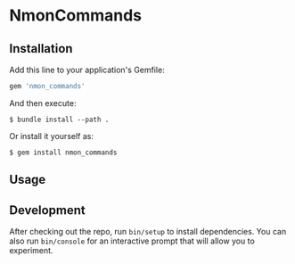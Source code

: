 # NmonCommands


## Installation

Add this line to your application's Gemfile:

```ruby
gem 'nmon_commands'
```

And then execute:

    $ bundle install --path .

Or install it yourself as:

    $ gem install nmon_commands

## Usage


## Development

After checking out the repo, run `bin/setup` to install dependencies. You can also run `bin/console` for an interactive prompt that will allow you to experiment.

